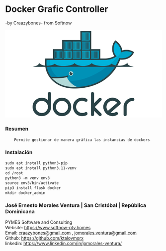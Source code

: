 # Docker Grafic Controller
-by Craazybones- from Softnow

![Alt text](https://github.com/ktalovmorx/docker_admin/blob/main/static/img/docker_logo.png?raw=true)


<h3> Resumen </h3>

```
    Permite gestionar de manera gráfica las instancias de dockers
```

<h3> Instalación </h3>

```
sudo apt install python3-pip
sudo apt install python3.11-venv
cd /root
python3 -m venv env3
source env3/bin/activate
pip3 install flask docker
mkdir docker_admin
```

<h3>José Ernesto Morales Ventura | San Cristóbal | República Dominicana</h3>

<span><span class="badge bg-primary">PYMES</span> Software and Consulting</span><br>
Website: <a href="https://www.softnow-ptv.homes" target="_blank">https://www.softnow-ptv.homes</a><br>
Email: <a href="mailto:craazybones@gmail.com , jomorales.ventura@gmail.com" target="_blank">craazybones@gmail.com , jomorales.ventura@gmail.com</a><br>
Github: <a href="https://github.com/ktalovmorx" target="_blank">https://github.com/ktalovmorx</a><br>
linkedin: <a href="https://www.linkedin.com/in/jomorales-ventura/" target="_blank">https://www.linkedin.com/in/jomorales-ventura/</a><br>
